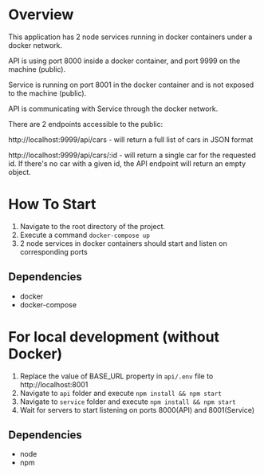 # Overview

This application has 2 node services running in docker containers under a docker network. 

API is using port 8000 inside a docker container, and port 9999 on the machine (public).

Service is running on port 8001 in the docker container and is not exposed to the machine (public).

API is communicating with Service through the docker network.

There are 2 endpoints accessible to the public:

http://localhost:9999/api/cars - will return a full list of cars in JSON format

http://localhost:9999/api/cars/:id - will return a single car for the requested id. If there's no car with a given id, the API endpoint will return an empty object.

# How To Start
1. Navigate to the root directory of the project.
2. Execute a command `docker-compose up`
3. 2 node services in docker containers should start and listen on corresponding ports

## Dependencies
- docker
- docker-compose

# For local development (without Docker)
1. Replace the value of BASE_URL property in `api/.env` file to http://localhost:8001
2. Navigate to `api` folder and execute `npm install && npm start`
3. Navigate to `service` folder and execute `npm install && npm start`
4. Wait for servers to start listening on ports 8000(API) and 8001(Service)

## Dependencies
- node
- npm